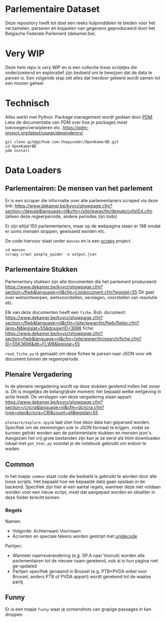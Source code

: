 # Parlementaire Dataset
Deze repository heeft tot doel een reeks hulpmiddelen te bieden voor het verzamelen, parseren en koppelen van gegevens geproduceerd door het Belgische Federale Parlement (dekamer.be).

# Very WIP
Deze hele repo is very WIP en is een collectie losse scriptjes die onderzoekend en exploratief zijn bedoeld om te bewijzen dat de data te parsen is. Een volgende stap zet alles dat hierdoor geleerd wordt samen tot een mooier geheel

# Technisch
Alles werkt met Python. Package management wordt gedaan door [PDM](https://pdm-project.org/en/latest/). Lees de documentatie van PDM over hoe je packages moet toevoegen/verwijderen etc. https://pdm-project.org/latest/usage/dependency/

```
git clone git@github.com:thepycoder/OpenKamerBE.git
cd OpenKamerBE
pdm install
```

# Data Loaders
## Parlementairen: De mensen van het parlement
Er is een scraper die informatie over alle parlementariers scraped via deze link: https://www.dekamer.be/kvvcr/showpage.cfm?section=/depute&language=nl&cfm=/site/wwwcfm/depute/cvlist54.cfm (alleen deze regeerperiode, andere periodes zijn todo)

Er zijn altijd 150 parlementariers, maar op de webpagina staan er 188 omdat er soms mensen stoppen, gewisseld worden etc.

De code hiervoor staat onder `mensen` en is een [scrapy](https://scrapy.org/) project.

```
cd mensen
scrapy crawl people_spider -o output.json
```

## Parlementaire Stukken
Parlementary stukken zijn alle documenten die het parlement produceerd: https://www.dekamer.be/kvvcr/showpage.cfm?section=/flwb&language=nl&cfm=Listdocument.cfm?legislat=55
Dit gaat over wetsontwerpen, wetsvoorstellen, verslagen, voorstellen van resolutie etc.

Elk van deze documenten heeft een `fiche`.
Bvb: 
document: https://www.dekamer.be/kvvcr/showpage.cfm?section=/flwb&language=nl&cfm=/site/wwwcfm/flwb/flwbn.cfm?lang=N&legislat=55&dossierID=3698
fiche: https://www.dekamer.be/kvvcr/showpage.cfm?section=flwb&language=nl&cfm=/site/wwwcfm/search/fiche.cfm?ID=55K3698&db=FLWB&legislat=55

`read_fiche.py` is gemaakt om deze fiches te parsen naar JSON voor elk document binnen de regeerperiode.


## Plenaire Vergadering
In de plenaire vergadering wordt op deze stukken gestemd indien het zover is. Dit is mogelijks de belangrijkste moment: het bepaald welke wetgeving in actie treedt.
De verslagen van deze vergadering staan appart: https://www.dekamer.be/kvvcr/showpage.cfm?section=/cricra&language=nl&cfm=dcricra.cfm?type=plen&cricra=CRI&count=all&legislat=55

`plenaire/explore.ipynb` laat zien hoe deze data kan geparsed worden. Specifiek om de stemmingen ook in JSON formaat te krijgen, zodat ze kunnen gelinkt worden aan de parlementaire stukken en mensen json's.
Aangezien het vrij grote bestanden zijn kan je ze eerst als html downloaden lokaal met `get_html.py` voordat je de notebook gebruikt om erdoor te waden.

## Common
In het mapje `common` staat code die bedoeld is gebruikt te worden door alle losse scripts. Het bepaald hoe we bepaalde data gaan opslaan in de backend.
Specifiek zijn hier al een aantal regels, wanneer deze niet voldaan worden voor een nieuw script, moet dat aangepast worden en idealiter in deze folder terecht komen.

### Regels
Namen:
- Volgorde: Achternaam Voornaam
- Accenten en speciale tekens worden gestript met [unidecode](https://pypi.org/project/Unidecode/)

Partijen:
- Wanneer naamsverandering (e.g. SP.A naar Vooruit) worden alle parlementairen tot de nieuwe naam gerekend, ook al is hun pagina niet ge-updated
- Partijen specifiek genaamd in Brussel (e.g. PTB*PVDA enkel voor Brussel, anders PTB of PVDA appart) wordt gerekend tot de waalse partij


## Funny
Er is een mapje `funny` waar je screenshots van grapige passages in kan droppen